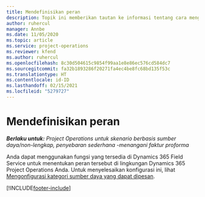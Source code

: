 ```yaml
---
title: Mendefinisikan peran
description: Topik ini memberikan tautan ke informasi tentang cara mengatur kategori sumber daya yang dapat dipesan.
author: ruhercul
manager: Annbe
ms.date: 11/05/2020
ms.topic: article
ms.service: project-operations
ms.reviewer: kfend
ms.author: ruhercul
ms.openlocfilehash: 8c30d504615c9854f99aa1e8e86ec576cd584dc7
ms.sourcegitcommit: fa32b1893286f20271fa4ec4be8fc68bd135f53c
ms.translationtype: HT
ms.contentlocale: id-ID
ms.lasthandoff: 02/15/2021
ms.locfileid: "5279727"
---
```

# <a name="define-roles"></a>Mendefinisikan peran

_**Berlaku untuk:** Project Operations untuk skenario berbasis sumber daya/non-lengkap, penyebaran sederhana -menangani faktur proforma_

Anda dapat menggunakan fungsi yang tersedia di Dynamics 365 Field Service untuk menentukan peran tersebut di lingkungan Dynamics 365 Project Operations Anda. Untuk menyelesaikan konfigurasi ini, lihat [Mengonfigurasi kategori sumber daya yang dapat dipesan](https://docs.microsoft.com/dynamics365/field-service/set-up-bookable-resource-categories).


[!INCLUDE[footer-include](../includes/footer-banner.md)]